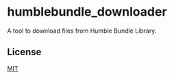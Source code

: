 # humblebundle_downloader

A tool to download files from Humble Bundle Library.

## License

[MIT](https://choosealicense.com/licenses/mit/)
